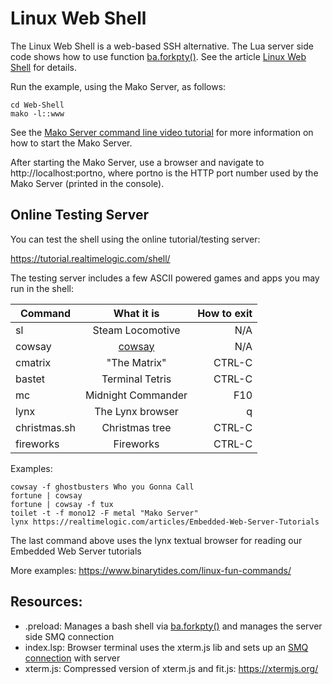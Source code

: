 # Linux Web Shell

The Linux Web Shell is a web-based SSH alternative. The Lua server side code shows how to use function [ba.forkpty()](https://realtimelogic.com/ba/doc/?url=auxlua.html#forkptylib). See the article [Linux Web Shell](https://makoserver.net/articles/Linux-Web-Shell) for details.

Run the example, using the Mako Server, as follows:

```
cd Web-Shell
mako -l::www
```

See the [Mako Server command line video tutorial](https://youtu.be/vwQ52ZC5RRg) for more information on how to start the Mako Server.

After starting the Mako Server, use a browser and navigate to http://localhost:portno, where portno is
the HTTP port number used by the Mako Server (printed in the console).


## Online Testing Server

You can test the shell using the online tutorial/testing server:

https://tutorial.realtimelogic.com/shell/

The testing server includes a few ASCII powered games and apps you may
run in the shell:

|   Command    | What it is         | How to exit |
| ------------ |:------------------:| -----------:|
|   sl         | Steam Locomotive   | N/A         |
| cowsay       | [cowsay](https://en.wikipedia.org/wiki/Cowsay)| N/A         |
| cmatrix      | "The Matrix"       | CTRL-C      |
| bastet       | Terminal Tetris    | CTRL-C      |
| mc           | Midnight Commander | F10         |
| lynx         | The Lynx browser   | q           |
| christmas.sh | Christmas tree     | CTRL-C      |
| fireworks    | Fireworks          | CTRL-C      |

Examples:
```
cowsay -f ghostbusters Who you Gonna Call
fortune | cowsay
fortune | cowsay -f tux
toilet -t -f mono12 -F metal "Mako Server"
lynx https://realtimelogic.com/articles/Embedded-Web-Server-Tutorials
```

The last command above uses the lynx textual browser for reading our
Embedded Web Server tutorials

More examples: https://www.binarytides.com/linux-fun-commands/

## Resources:
* .preload: Manages a bash shell via [ba.forkpty()](https://realtimelogic.com/ba/doc/?url=auxlua.html#forkptylib) and manages the server side SMQ connection
* index.lsp: Browser terminal uses the xterm.js lib and sets up an [SMQ connection](https://realtimelogic.com/products/simplemq/) with server
* xterm.js: Compressed version of xterm.js and fit.js: https://xtermjs.org/
